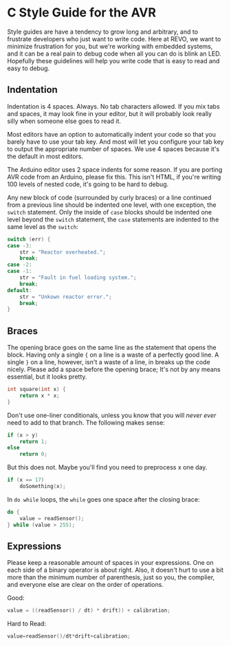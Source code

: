C Style Guide for the AVR
=========================

Style guides are have a tendency to grow long and arbitrary, and to frustrate
developers who just want to write code. Here at REVO, we want to minimize
frustration for you, but we're working with embedded systems, and it can be a 
real pain to debug code when all you can do is blink an LED. Hopefully these
guidelines will help you write code that is easy to read and easy to debug.

Indentation
-----------

Indentation is 4 spaces. Always. No tab characters allowed. If you mix tabs
and spaces, it may look fine in your editor, but it will probably look really
silly when someone else goes to read it. 

Most editors have an option to automatically indent your code so that you
barely have to use your tab key. And most will let you configure your tab key
to output the appropriate number of spaces. We use 4 spaces because it's the
default in most editors.

The Arduino editor uses 2 space indents for some reason. If you are porting 
AVR code from an Arduino, please fix this. This isn't HTML, if you're writing
100 levels of nested code, it's going to be hard to debug.

Any new block of code (surrounded by curly braces) or a line continued from a
previous line should be indented one level, with one exception, the `switch`
statement. Only the inside of `case` blocks should be indented one level
beyond the `switch` statement, the `case` statements are indented to the same
level as the `switch`:

```c
switch (err) {
case -3:
    str = "Reactor overheated.";
    break;
case -2:
case -1:
    str = "Fault in fuel loading system.";
    break;
default:
    str = "Unkown reactor error.";
    break;
}
```

Braces
------

The opening brace goes on the same line as the statement that opens the block.
Having only a single `{` on a line is a waste of a perfectly good line. 
A single `}` on a line, however, isn't a waste of a line, in breaks up the
code nicely. Please add a space before the opening brace; It's not by any
means essential, but it looks pretty.

```c
int square(int x) {
    return x * x;
}
```

Don't use one-liner conditionals, unless you know that you will _never ever_
need to add to that branch. The following makes sense:

```c
if (x > y)
    return 1;
else
    return 0;
```

But this does not. Maybe you'll find you need to preprocess x one day.

```c
if (x == 17) 
    doSomething(x);
```

In `do while` loops, the `while` goes one space after the closing brace:

```c
do {
    value = readSensor();
} while (value > 255);
```

Expressions
------

Please keep a reasonable amount of spaces in your expressions. One on each
side of a binary operator is about right. Also, it doesn't hurt to use a bit
more than the minimum number of parenthesis, just so you, the complier, and
everyone else are clear on the order of operations.

Good:

```c
value = ((readSensor() / dt) * drift)) + calibration;
```

Hard to Read:

```c
value=readSensor()/dt*drift+calibration;
```
